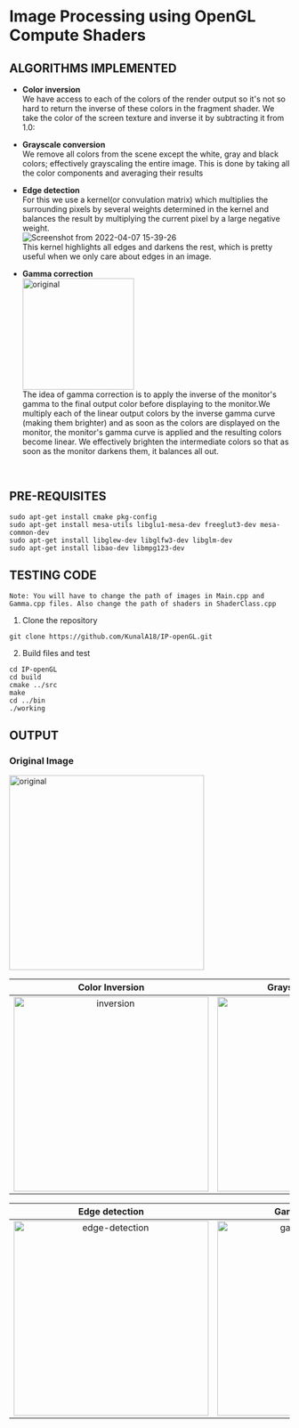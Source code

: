 # Image Processing using OpenGL Compute Shaders

## ALGORITHMS IMPLEMENTED
- <b>Color inversion</b> <br>
 We have access to each of the colors of the render output so it's not so hard to return the inverse of these colors in the fragment shader. We take  the color of the screen texture and inverse it by subtracting it from 1.0:
 
- <b>Grayscale conversion</b> <br>
We remove all colors from the scene except the white, gray and black colors; effectively grayscaling the entire image. This is done by taking all the color components and averaging their results

- <b>Edge detection</b> <br>
   For this we use a kernel(or convulation matrix) which multiplies the surrounding pixels by several weights determined in the kernel and balances the      result by multiplying the current pixel by a large negative weight.<br>
   ![Screenshot from 2022-04-07 15-39-26](https://user-images.githubusercontent.com/83249996/162176101-b8977414-ca55-473c-91f8-20d978d6cd5a.png)<br>
   This kernel highlights all edges and darkens the rest, which is pretty useful when we only care about edges in an image.

- <b>Gamma correction</b> <br>
  <image src="https://user-images.githubusercontent.com/83249996/162174705-557b1bdf-70c9-469e-bf1d-aeb55664b2e8.png" alt = "original" width = 200><br>
  The idea of gamma correction is to apply the inverse of the monitor's gamma to the final output color before displaying to the monitor.We multiply each   of the linear output colors by the inverse gamma curve (making them brighter) and as soon as the colors are displayed on the monitor, the monitor's       gamma curve is applied and the resulting colors become linear. We effectively brighten the intermediate colors so that as soon as the monitor darkens     them, it balances all out.
  
<br>
<p align="center">
  
## PRE-REQUISITES
  ```
  sudo apt-get install cmake pkg-config
  sudo apt-get install mesa-utils libglu1-mesa-dev freeglut3-dev mesa-common-dev
  sudo apt-get install libglew-dev libglfw3-dev libglm-dev
  sudo apt-get install libao-dev libmpg123-dev
  ```
## TESTING CODE
  ``` Note: You will have to change the path of images in Main.cpp and Gamma.cpp files. Also change the path of shaders in ShaderClass.cpp ```
  1. Clone the repository
  ```
  git clone https://github.com/KunalA18/IP-openGL.git
  ```
  2. Build files and test
  ```
  cd IP-openGL
  cd build
  cmake ../src
  make
  cd ../bin
  ./working
  ```
  
## OUTPUT  
<h3> Original Image </h3>  
<image src="https://user-images.githubusercontent.com/83249996/162069982-9b99476b-c0a7-42c9-bab3-6ec0a5f695ff.png" alt = "original" width = 350>
</p>   
  
Color Inversion             |  Grayscale conversion
:-------------------------:|:-------------------------:
<image src="https://user-images.githubusercontent.com/83249996/162070023-0ad382be-b9b4-40bb-b746-6e5c6fc257ff.png" alt = "inversion" width = 350>  | <image src="https://user-images.githubusercontent.com/83249996/162070050-8df01f17-2380-4c70-abc6-c1f42c2e66b1.png" alt = "grayscale" width = 350> 
  
Edge detection             |  Gamma correction
:-------------------------:|:-------------------------:
<image src="https://user-images.githubusercontent.com/83249996/162070085-157dc5fb-da0b-46f6-b8f9-889f2454b866.png" alt = "edge-detection" width = 350> |   <image src="https://user-images.githubusercontent.com/83249996/162070112-c7bce182-80f7-4010-82b8-201f4f90118a.png" alt = "gamma_correction" width = 350> 



 
    

